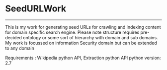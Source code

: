 # SeedURLWork
----------------
This is my work for generating seed URLs for crawling and indexing content for domain specific search engine. Please note structure requires pre-decided ontology or some sort of hierarchy with domain and sub domains. My work is focussed on information Security domain but can be extended to any domain

Requirements : Wikipedia python API, Extraction python API 
python version: 2.7
